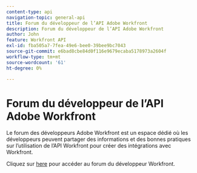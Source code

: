 ```yaml
---
content-type: api
navigation-topic: general-api
title: Forum du développeur de l’API Adobe Workfront
description: Forum du développeur de l’API Adobe Workfront
author: John
feature: Workfront API
exl-id: fba505a7-7fea-49e6-bee0-39bee9bc7043
source-git-commit: e6bad8cbe84d0f116e9679ecaba5178973a2604f
workflow-type: tm+mt
source-wordcount: '61'
ht-degree: 0%

---
```



# Forum du développeur de l’API Adobe Workfront

Le forum des développeurs Adobe Workfront est un espace dédié où les développeurs peuvent partager des informations et des bonnes pratiques sur l’utilisation de l’API Workfront pour créer des intégrations avec Workfront.

Cliquez sur [here](https://one.workfront.com/s/topic/0TO0z000000cdI3GAI/api?tabset-21363=3) pour accéder au forum du développeur Workfront.
